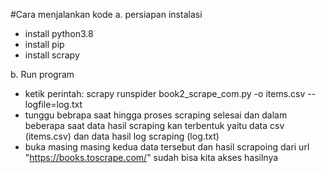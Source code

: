 #Cara menjalankan kode
a. persiapan instalasi 
  - install python3.8 
  - install pip
  - install scrapy

b. Run program
  - ketik perintah: scrapy runspider book2_scrape_com.py -o items.csv --logfile=log.txt
  - tunggu bebrapa saat hingga proses scraping selesai dan dalam beberapa saat data hasil scraping kan terbentuk yaitu data csv (items.csv) dan data hasil log scraping (log.txt)
  - buka masing masing kedua data tersebut dan hasil scrapoing dari  url "https://books.toscrape.com/" sudah bisa kita akses hasilnya
 
